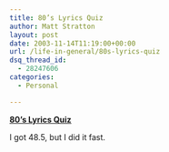 ```yaml
---
title: 80’s Lyrics Quiz
author: Matt Stratton
layout: post
date: 2003-11-14T11:19:00+00:00
url: /life-in-general/80s-lyrics-quiz
dsq_thread_id:
  - 28247606
categories:
  - Personal

---
```

**[80&#8217;s Lyrics Quiz][1]**

I got 48.5, but I did it fast.

 [1]: http://www.yetanotherdot.com/asp/80s.html